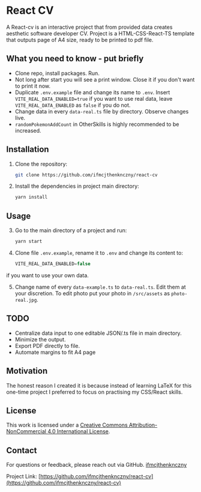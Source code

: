 # React CV

A React-cv is an interactive project that from provided data creates aesthetic software developer CV. Project is a HTML-CSS-React-TS template that outputs page of A4 size, ready to be printed to pdf file.

## What you need to know - put briefly

* Clone repo, install packages. Run.
* Not long after start you will see a print window. Close it if you don't want to print it now.
* Duplicate `.env.example` file and change its name to `.env`. Insert `VITE_REAL_DATA_ENABLED=true` if you want to use real data, leave `VITE_REAL_DATA_ENABLED` as `false` if you do not.
* Change data in every `data-real.ts` file by directory. Observe changes live.
* `randomPokemonAddCount` in OtherSkills is highly recommended to be increased.

## Installation

1. Clone the repository:
   ```bash
   git clone https://github.com/ifmcjthenknczny/react-cv
   ```
2. Install the dependencies in project main directory:
   ```bash
   yarn install
   ```

## Usage

3. Go to the main directory of a project and run:
   ```bash
   yarn start
   ```

4. Clone file `.env.example`, rename it to `.env` and change its content to:
   ```javascript
   VITE_REAL_DATA_ENABLED=false
   ```
if you want to use your own data.

5. Change name of every `data-example.ts` to `data-real.ts`. Edit them at your discretion. To edit photo put your photo in `/src/assets` as `photo-real.jpg`.

## TODO

* Centralize data input to one editable JSON/.ts file in main directory.
* Minimize the output.
* Export PDF directly to file.
* Automate margins to fit A4 page

## Motivation
The honest reason I created it is because instead of learning LaTeX for this one-time project I preferred to focus on practising my CSS/React skills.

## License

This work is licensed under a [Creative Commons Attribution-NonCommercial 4.0 International License](https://creativecommons.org/licenses/by-nc/4.0/).

## Contact

For questions or feedback, please reach out via GitHub.
[ifmcjthenknczny](https://github.com/ifmcjthenknczny)  

Project Link: [https://github.com/ifmcjthenknczny/react-cv](https://github.com/ifmcjthenknczny/react-cv)